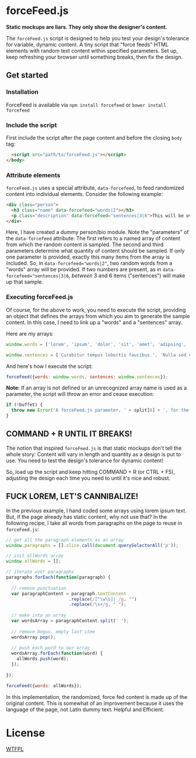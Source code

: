 # forceFeed.js

**Static mockups are liars. They only show the designer's content.**

The `forceFeed.js` script is designed to help you test your design's tolerance for variable, dynamic content. A tiny script that "force feeds" HTML elements with random text content within specified parameters. Set up, keep refreshing your browser until something breaks, then fix the design.

## Get started

### Installation

ForceFeed is available via `npm install forcefeed` or `bower install forcefeed`

### Include the script

First include the script after the page content and before the closing `body` tag:

```HTML
  <script src="path/to/forceFeed.js"></script>
</body>
```

### Attribute elements

`forceFeed.js` uses a special attribute, `data-forcefeed`, to feed randomized content into individual elements. Consider the following example:

```HTML
<div class="person">
  <h3 class="name" data-forcefeed="words|2"></h3>
  <p class="description" data-forcefeed="sentences|3|6">This will be overridden</p>
</div>
```
Here, I have created a dummy person/bio module. Note the "parameters" of the `data-forcefeed` attribute: The first refers to a named array of content from which the random content is sampled. The second and third parameters determine what quantity of content should be sampled. If only one parameter is provided, exactly this many items from the array is included. So, in `data-forcefeed="words|2"`, two random words from a "words" array will be provided. If two numbers are present, as in `data-forcefeed="sentences|3|6`, _between_ 3 and 6 items ("sentences") will make up that sample.

### Executing forceFeed.js

Of course, for the above to work, you need to execute the script, providing an object that defines the arrays from which you aim to generate the sample content. In this case, I need to link up a "words" and a "sentences" array.

Here are my arrays:

```javascript
window.words = ['lorem', 'ipsum', 'dolor', 'sit', 'amet', 'adipsing', 'consectetur', 'elit', 'sed', 'commodo', 'eu', 'ligula', 'vitae', 'mollis'];

window.sentences = ['Curabitur tempus lobortis faucibus.', 'Nulla sed consequat libero.', 'Phasellus bibendum neque eros, vel malesuada ligula fermentum et.', 'Vivamus pretium vulputate imperdiet.', 'Morbi eleifend urna ac purus auctor, non porttitor massa semper.', 'Ut tempor ante et mauris sagittis, sed vestibulum urna rhoncus.', 'Mauris quis augue fermentum, auctor metus quis, imperdiet lectus.', 'Morbi nec rhoncus lectus.',  'Nulla cursus venenatis urna maximus bibendum.', 'Cras at ornare tortor.', 'Nulla nulla justo, posuere id ultricies non, feugiat et nisi.', 'Duis porttitor aliquet viverra.', 'Integer vehicula fringilla velit, at iaculis dolor imperdiet vel.'];
```

And here's how I execute the script:

```javascript
forceFeed({words: window.words, sentences: window.sentences});
```

**Note:** If an array is not defined or an unrecognized array name is used as a parameter, the script will throw an error and cease execution:

```javascript
if (!buffet) {
  throw new Error('A forceFeed.js parameter, ' + split[0] + ', for the element ' + el.outerHTML + ' is not recognized.');
}
```

## COMMAND + R UNTIL IT BREAKS!

The notion that inspired `forceFeed.js` is that static mockups don't tell the whole story: Content will vary in length and quantity as a design is put to use. You need to test the design's tolerance for dynamic content!

So, load up the script and keep hitting COMMAND + R (or CTRL + F5), adjusting the design each time you need to until it's nice and robust.

## FUCK LOREM, LET'S CANNIBALIZE!

In the previous example, I hand coded some arrays using lorem ipsum text. But, if the page already has static content, why not use that? In the following recipe, I take all words from paragraphs on the page to reuse in `forceFeed.js`:

```javascript
// get all the paragraph elements as an array
window.paragraphs = [].slice.call(document.querySelectorAll('p'));

// init allWords array
window.allWords = [];

// iterate over paragraphs
paragraphs.forEach(function(paragraph) { 
  
  // remove punctuation
  var paragraphContent = paragraph.textContent
                        .replace(/[^\w\s]|_/g, "")
                        .replace(/\s+/g, " ");
  
  // make into an array
  var wordsArray = paragraphContent.split(' ');
  
  // remove bogus, empty last item
  wordsArray.pop();
  
  // push each word to our array
  wordsArray.forEach(function(word) {
    allWords.push(word);
  });
  
});

forceFeed({words: allWords});

```

In this implementation, the randomized, force fed content is made up of the original content. This is somewhat of an improvement because it uses the language of the page, not Latin dummy text. Helpful and Efficient.

# License

[WTFPL](http://sam.zoy.org/wtfpl/)

